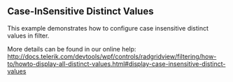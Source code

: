 ## Case-InSensitive Distinct Values
This example demonstrates how to configure case insensitive distinct values in filter.

More details can be found in our online help:
http://docs.telerik.com/devtools/wpf/controls/radgridview/filtering/how-to/howto-display-all-distinct-values.html#display-case-insensitive-distinct-values

[//]: <KeyWords: filter>